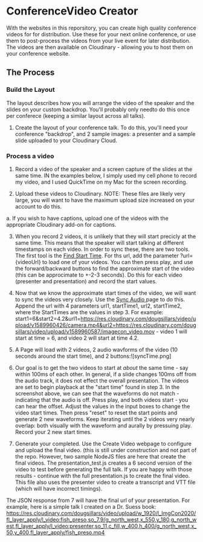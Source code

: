# ConferenceVideo Creator


With the websites in this reporsitory, you can create high quality conference videos for for distribution.  Use these for your next online conference, or use them to post-process the videos from your live event for later distribution.  The videos are then available on Cloudinary - allowing you to host them on your conference website.

## The Process

### Build the Layout

The layout describes how you will arrange the video of the speaker and the slides on your custom backdrop.  You'll probably only needto do this once per conferece (keeping a similar layout across all talks).

1. Create the layout of your conference talk.  To do this, you'll need your conference "backdrop", and 2 sample images: a presenter and a sample slide uploaded to your Cloudinary Cloud.


### Process a video

1. Record a video of the speaker and a screen capture of the slides at the same time.  IN the examples below, I simply used my cell phone to record my video, and I used QuickTime on my Mac for the screen recording.

2. Upload these videos to Cloudinary.  NOTE: These files are likely very large, you will want to have the maximum upload size increased on your account to do this.

 a. If you wish to have captions, upload one of the videos with the appropriate Cloudinary add-on for captions.
 
3. When you record 2 videos, it is unlikely that they will start precicly at the same time.  This means that the speaker will start talking at different timestamps on each video.  In order to sync these, there are two tools.  The first tool is the [Find Start Time](startTime.html).  For ths url, add the parameter ?url={videoUrl} to load one of your videos.  You can then press play, and use the forward/backward buttons to find the approximate start of the video (this can be approcimate to +-2-3 seconds).  Do this for each video (presenter and presentation) and record the start values.
4. Now that we know the approximate start times of the video, we will want to sync the videos very closely. Use the [Sync Audio ](syncTime.html) page to do this. Append the url with 4 parameters url1, startTime1, url2, startTime2, where the StartTimes are the values in step 3.  For example: start1=6&start2=4.2&url1=https://res.cloudinary.com/dougsillars/video/upload/v1589960426/camera.mp4&url2=https://res.cloudinary.com/dougsillars/video/upload/v1589960587/imagecon_video.mov - video 1 will start at time = 6, and video 2 will start at time 4.2.
5. A Page will load with 2 videos, 2 audio wavforms of the video (10 seconds around the start time), and 2 buttons:![syncTime.png] 

6. Our goal is to get the two videos to start at *about* the same time - say within 100ms of each other. In general, if a slide changes 100ms off from the audio track, it does not effect the overall presentation.  The videos are set to begin playback at the "start time" found in step 3.  In the screenshot above, we can see that the waveforms do not match - indicating that the audio is off.  Press play, and both videos start - you can hear the offset.  Adjust the values in the input boxes to change the video start times.  Then press "reset" to reset the start points and generate 2 new waveforms.  Keep iterating until the 2 videos very nearly overlap: both visually with the waveform and aurally by pressuing play.  Record your 2 new start times.

7. Generate your completed. Use the Create Video webpage to configure and upload the final video. (this is still under construction and not part of the repo.  However, two sample NodeJS files are here that create the final videos.  The presentation_test.js creates a 6 second version of the video to test before generating the full talk.  If you are happy with those results - continue with the full presentation.js to create the final video.  This file also uses the presenter video to create a transcript and VTT file (which will have incorrect timings).

The JSON response from 7 will have the final url of your presentation. For example, here is a simple talk I created on a Dr. Suess book:
https://res.cloudinary.com/dougsillars/video/upload/w_1920/l_ImgCon2020/fl_layer_apply/l_video:fish_preso,so_7.9/g_north_west,x_550,y_180,g_north_west,fl_layer_apply/l_video:presenter,so_11,c_fill,w_400,h_400/g_north_west,x_50,y_400,fl_layer_apply/fish_preso.mp4



